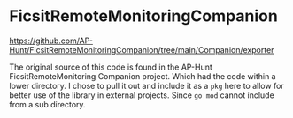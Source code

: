 # FicsitRemoteMonitoringCompanion

https://github.com/AP-Hunt/FicsitRemoteMonitoringCompanion/tree/main/Companion/exporter

The original source of this code is found in the AP-Hunt FicsitRemoteMonitoring Companion
project. Which had the code within a lower directory. I chose to pull it out and include it
as a `pkg` here to allow for better use of the library in external projects. Since
`go mod` cannot include from a sub directory.